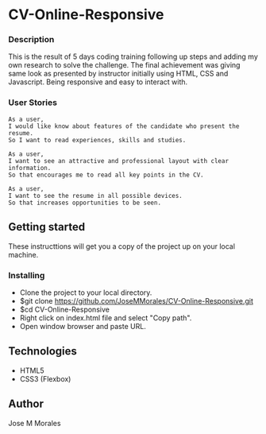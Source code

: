 # **CV-Online-Responsive**

### **Description**

This is the result of 5 days coding training following up steps and adding my own research to solve the challenge. The final achievement was giving same look as presented by instructor initially using HTML, CSS and Javascript. Being responsive and easy to interact with. 

### **User Stories**
```
As a user,
I would like know about features of the candidate who present the resume.
So I want to read experiences, skills and studies.

As a user,
I want to see an attractive and professional layout with clear information.
So that encourages me to read all key points in the CV.

As a user,
I want to see the resume in all possible devices.
So that increases opportunities to be seen.

```

## **Getting started** 

These instructtions will get you a copy of the project up on your local machine.

### **Installing**

* Clone the project to your local directory.
* $git clone https://github.com/JoseMMorales/CV-Online-Responsive.git
* $cd CV-Online-Responsive
* Right click on index.html file and select "Copy path".
* Open window browser and paste URL.

## **Technologies** 

* HTML5
* CSS3 (Flexbox)

## **Author** 

Jose M Morales
